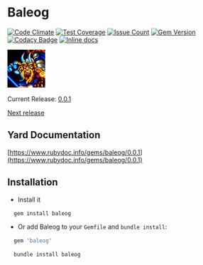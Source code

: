 Baleog
======
[![Code Climate](https://codeclimate.com/github/darthjee/baleog/badges/gpa.svg)](https://codeclimate.com/github/darthjee/baleog)
[![Test Coverage](https://codeclimate.com/github/darthjee/baleog/badges/coverage.svg)](https://codeclimate.com/github/darthjee/baleog/coverage)
[![Issue Count](https://codeclimate.com/github/darthjee/baleog/badges/issue_count.svg)](https://codeclimate.com/github/darthjee/baleog)
[![Gem Version](https://badge.fury.io/rb/baleog.svg)](https://badge.fury.io/rb/baleog)
[![Codacy Badge](https://api.codacy.com/project/badge/Grade/9836de08612e46b889c7978be2b72a14)](https://www.codacy.com/manual/darthjee/baleog?utm_source=github.com&amp;utm_medium=referral&amp;utm_content=darthjee/baleog&amp;utm_campaign=Badge_Grade)
[![Inline docs](http://inch-ci.org/github/darthjee/baleog.svg?branch=master)](http://inch-ci.org/github/darthjee/baleog)

![baleog](https://raw.githubusercontent.com/darthjee/baleog/master/baleog.png)

Current Release: [0.0.1](https://github.com/darthjee/baleog/tree/0.0.1)

[Next release](https://github.com/darthjee/baleog/compare/0.0.1...master)

Yard Documentation
-------------------
[https://www.rubydoc.info/gems/baleog/0.0.1](https://www.rubydoc.info/gems/baleog/0.0.1)

Installation
---------------

- Install it

```ruby
  gem install baleog
```

- Or add Baleog to your `Gemfile` and `bundle install`:

```ruby
  gem 'baleog'
```

```bash
  bundle install baleog
```
